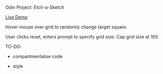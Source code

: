 Odin Project: Etch-a-Sketch

[Live Demo]( https://alexwardill.github.io/op-etch-a-sketch/)

Hover mouse over grid to randomly change target square.

User clicks reset, enters prompt to specify grid size.
Cap grid size at 100

TO-DO:

- compartmentalise code

- style
